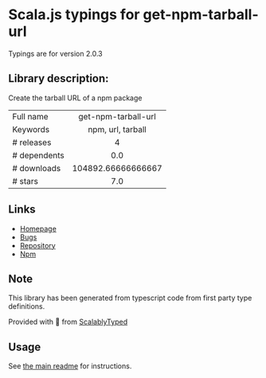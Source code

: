 
# Scala.js typings for get-npm-tarball-url

Typings are for version 2.0.3

## Library description:
Create the tarball URL of a npm package

|                    |                 |
| ------------------ | :-------------: |
| Full name          | get-npm-tarball-url |
| Keywords           | npm, url, tarball |
| # releases         | 4 |
| # dependents       | 0.0 |
| # downloads        | 104892.66666666667 |
| # stars            | 7.0 |

## Links
- [Homepage](https://github.com/pnpm/get-npm-tarball-url#readme)
- [Bugs](https://github.com/pnpm/get-npm-tarball-url/issues)
- [Repository](https://github.com/pnpm/get-npm-tarball-url)
- [Npm](https://www.npmjs.com/package/get-npm-tarball-url)
    


## Note
This library has been generated from typescript code from first party type definitions.

Provided with :purple_heart: from [ScalablyTyped](https://github.com/oyvindberg/ScalablyTyped)

## Usage
See [the main readme](../../readme.md) for instructions.


